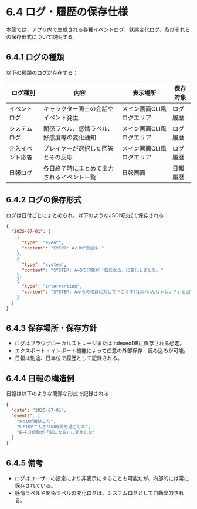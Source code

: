 
# 6.4 ログ・履歴の保存仕様

本節では、アプリ内で生成される各種イベントログ、状態変化ログ、及びそれらの保存形式について説明する。

## 6.4.1 ログの種類

以下の種類のログが存在する：

| ログ種別 | 内容 | 表示場所 | 保存対象 |
|----------|------|----------|----------|
| イベントログ | キャラクター同士の会話やイベント発生 | メイン画面CLI風ログエリア | ログ履歴 |
| システムログ | 関係ラベル、感情ラベル、好感度等の変化通知 | メイン画面CLI風ログエリア | ログ履歴 |
| 介入イベント応答 | プレイヤーが選択した回答とその反応 | メイン画面CLI風ログエリア | ログ履歴 |
| 日報ログ | 各日終了時にまとめて出力されるイベント一覧 | 日報画面 | 日報履歴 |

## 6.4.2 ログの保存形式

ログは日付ごとにまとめられ、以下のようなJSON形式で保存される：

```json
{
  "2025-07-01": [
    {
      "type": "event",
      "content": "EVENT: AとBが会話中…"
    },
    {
      "type": "system",
      "content": "SYSTEM: A→Bの印象が「気になる」に変化しました。"
    },
    {
      "type": "intervention",
      "content": "SYSTEM: Aからの相談に対して「こうすればいいんじゃない？」と回答"
    }
  ]
}
```

## 6.4.3 保存場所・保存方針

- ログはブラウザローカルストレージまたはIndexedDBに保存される想定。
- エクスポート・インポート機能によって任意の外部保存・読み込みが可能。
- 日報は別途、日単位で履歴として記録される。

## 6.4.4 日報の構造例

日報は以下のような簡潔な形式で記録される：

```json
{
  "date": "2025-07-01",
  "events": [
    "AとBが雑談した",
    "CとDが二人きりの時間を過ごした",
    "E→Fの印象が「気になる」に変化した"
  ]
}
```

## 6.4.5 備考

- ログはユーザーの設定により非表示にすることも可能だが、内部的には常に保存されている。
- 感情ラベルや関係ラベルの変化ログは、システムログとして自動出力される。
